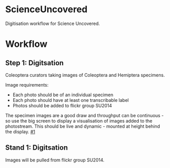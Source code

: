 ScienceUncovered
================

Digitisation workflow for Science Uncovered.


Workflow
========




Step 1: Digitsation
-------------------

Coleoptera curators taking images of Coleoptera and Hemiptera specimens.

Image requirements:

  * Each photo should be of an individual specimen
  * Each photo should have at least one transcribable label
  * Photos should be added to flickr group SU2014
  
The specimen images are a good draw and throughput can be continuous - so use the big screen to display a visualisation of images added to the photostream.  This should be live and dynamic - mounted at height behind the display. [#1](/../../issues/1)




  
  
  




Stand 1: Digitsation
--------------------


Images will be pulled from flickr group SU2014.




